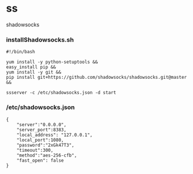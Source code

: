 # ss
shadowsocks

### installShadowsocks.sh
```
#!/bin/bash

yum install -y python-setuptools &&
easy_install pip &&
yum install -y git &&
pip install git+https://github.com/shadowsocks/shadowsocks.git@master &&

ssserver -c /etc/shadowsocks.json -d start
```

### /etc/shadowsocks.json
```
{
    "server":"0.0.0.0",
    "server_port":8383,
    "local_address": "127.0.0.1",
    "local_port":1080,
    "password":"2xGk47T3",
    "timeout":300,
    "method":"aes-256-cfb",
    "fast_open": false
}
```
